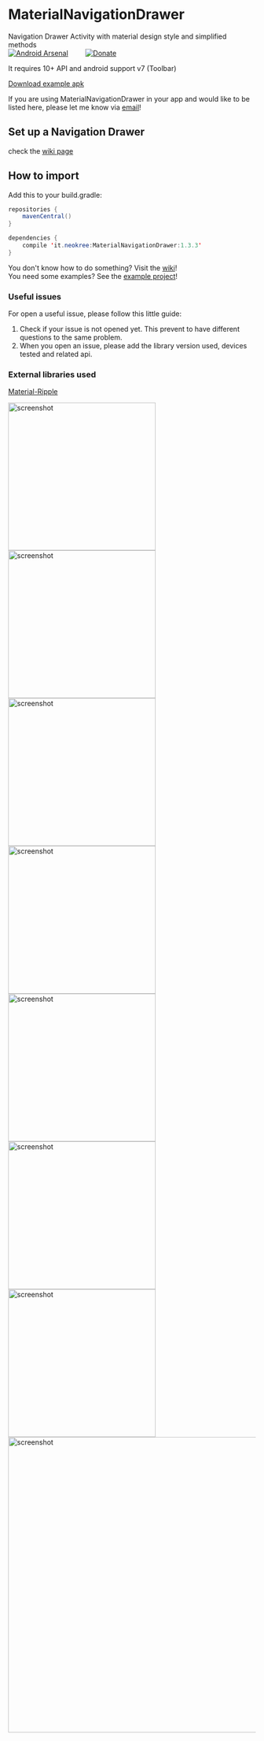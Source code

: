 MaterialNavigationDrawer
========================

Navigation Drawer Activity with material design style and simplified methods<br>
[![Android Arsenal](https://img.shields.io/badge/Android%20Arsenal-MaterialNavigationDrawer-brightgreen.svg?style=flat)](https://android-arsenal.com/details/1/1114)&ensp;&ensp;&ensp;&ensp;&ensp;[![Donate](https://www.paypalobjects.com/en_GB/i/btn/btn_donate_LG.gif)](https://www.paypal.com/cgi-bin/webscr?cmd=_s-xclick&hosted_button_id=K4GJELZKNEF68)

It requires 10+ API and android support v7 (Toolbar)<br>

[Download example apk](https://raw.github.com/neokree/MaterialNavigationDrawer/master/example.apk)<br>

If you are using MaterialNavigationDrawer in your app and would like to be listed here, please let me know via [email](mailto:neokree@gmail.com)! <br>

## Set up a Navigation Drawer
check the [wiki page](https://github.com/neokree/MaterialNavigationDrawer/wiki/Set-Up-a-Navigation-Drawer-Activity)

## How to import
Add this to your build.gradle:
```java 
repositories {
    mavenCentral()
}

dependencies {
    compile 'it.neokree:MaterialNavigationDrawer:1.3.3'
}
```

You don't know how to do something? Visit the [wiki](https://github.com/neokree/MaterialNavigationDrawer/wiki)!<br>
You need some examples? See the [example project](https://github.com/neokree/MaterialNavigationDrawer/tree/master/MaterialNavigationDrawer)!

### Useful issues
For open a useful issue, please follow this little guide:

1. Check if your issue is not opened yet. This prevent to have different questions to the same problem.
2. When you open an issue, please add the library version used, devices tested and related api. 

### External libraries used
[Material-Ripple](https://github.com/balysv/material-ripple)

<img src="https://raw.github.com/neokree/MaterialNavigationDrawer/master/art/screen1.jpg" alt="screenshot" width="300px" height="auto" />
<img src="https://raw.github.com/neokree/MaterialNavigationDrawer/master/art/screen2.jpg" alt="screenshot" width="300px" height="auto" />
<img src="https://raw.github.com/neokree/MaterialNavigationDrawer/master/art/screen3.jpg" alt="screenshot" width="300px" height="auto" />
<img src="https://raw.github.com/neokree/MaterialNavigationDrawer/master/art/screen4.jpg" alt="screenshot" width="300px" height="auto" />
<img src="https://raw.github.com/neokree/MaterialNavigationDrawer/master/art/screen6.jpg" alt="screenshot" width="300px" height="auto" />
<img src="https://raw.github.com/neokree/MaterialNavigationDrawer/master/art/screen7.jpg" alt="screenshot" width="300px" height="auto" />
<img src="https://raw.github.com/neokree/MaterialNavigationDrawer/master/art/screen8.jpg" alt="screenshot" width="300px" height="auto" />
<img src="https://raw.github.com/neokree/MaterialNavigationDrawer/master/art/screen5.jpg" alt="screenshot" width="600px" height="auto" />
